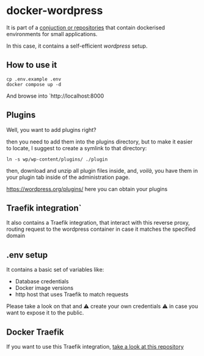 # docker-wordpress

It is part of a [conjuction or repositories](https://github.com/search?q=user%3Admartingarcia+docker) that contain dockerised environments for small applications.

In this case, it contains a self-efficient *wordpress* setup.

## How to use it

```
cp .env.example .env
docker compose up -d
```

And browse into `http://localhost:8000

## Plugins

Well, you want to add plugins right?

then you need to add them into the plugins directory, but to make it easier to locate, I suggest to create a symlink to that directory:

```
ln -s wp/wp-content/plugins/ ./plugin
```

then, download and unzip all plugin files inside, and, _voilà_, you have them in your plugin tab inside of the administration page.

https://wordpress.org/plugins/ here you can obtain your plugins

## Traefik integration`

It also contains a Traefik integration, that interact with this reverse proxy, routing request to the wordpress container in case it matches the specified domain

## .env setup

It contains a basic set of variables like:

- Database credentials
- Docker image versions
- http host that uses Traefik to match requests

Please take a look on that and :warning: create your own credentials :warning: in case you want to expose it to the public.

## Docker Traefik

If you want to use this Traefik integration, [take a look at this repository](https://github.com/dmartingarcia/docker-traefik)
